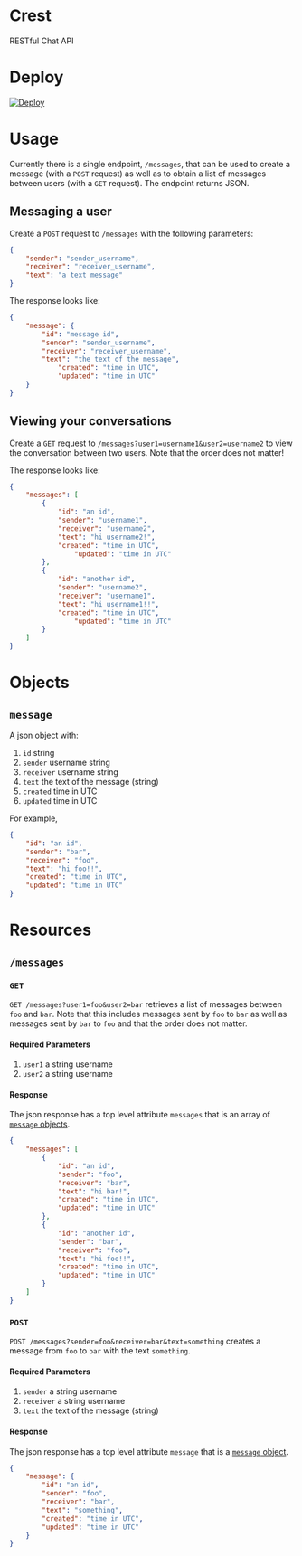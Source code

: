 # Crest
RESTful Chat API

# Deploy
[![Deploy](https://www.herokucdn.com/deploy/button.svg)](https://heroku.com/deploy)

# Usage
Currently there is a single endpoint, `/messages`, that can be used to create a message (with a `POST` request) as well as to obtain a list of messages between users (with a `GET` request). The endpoint returns JSON.

## Messaging a user
Create a `POST` request to `/messages` with the following parameters:

```json
{
	"sender": "sender_username",
	"receiver": "receiver_username",
	"text": "a text message"
}
```

The response looks like:

```json
{
	"message": {
		"id": "message id",
		"sender": "sender_username",
		"receiver": "receiver_username",
		"text": "the text of the message",
        	"created": "time in UTC",
	        "updated": "time in UTC"
	}
}
```

## Viewing your conversations
Create a `GET` request to `/messages?user1=username1&user2=username2` to view the conversation between two users. Note that the order does not matter!

The response looks like:

```json
{
	"messages": [
		{
			"id": "an id",
			"sender": "username1", 
			"receiver": "username2", 
			"text": "hi username2!",
			"created": "time in UTC",
	        	"updated": "time in UTC"
		},
		{
			"id": "another id",
			"sender": "username2",
			"receiver": "username1",
			"text": "hi username1!!",
			"created": "time in UTC",
	        	"updated": "time in UTC"
		}
	]
}
```

# Objects
## `message`
A json object with:
1. `id` string
2. `sender` username string
3. `receiver` username string
4. `text` the text of the message (string)
5. `created` time in UTC
6. `updated` time in UTC

For example,
```json
{
	"id": "an id",
	"sender": "bar",
	"receiver": "foo",
	"text": "hi foo!!",
	"created": "time in UTC",
	"updated": "time in UTC"
}
```

# Resources
## `/messages`
### `GET`
`GET /messages?user1=foo&user2=bar` retrieves a list of messages between `foo` and `bar`. Note that this includes messages sent by `foo` to `bar` as well as messages sent by `bar` to `foo` and that the order does not matter.

#### Required Parameters
1. `user1` a string username
2. `user2` a string username

#### Response
The json response has a top level attribute `messages` that is an array of [`message` objects](#message).

```json
{
	"messages": [
		{
			"id": "an id",
			"sender": "foo", 
			"receiver": "bar", 
			"text": "hi bar!",
			"created": "time in UTC",
			"updated": "time in UTC"
		},
		{
			"id": "another id",
			"sender": "bar",
			"receiver": "foo",
			"text": "hi foo!!",
			"created": "time in UTC",
			"updated": "time in UTC"
		}
	]
}
```

### `POST`
`POST /messages?sender=foo&receiver=bar&text=something` creates a message from `foo` to `bar` with the text `something`. 

#### Required Parameters
1. `sender` a string username
2. `receiver` a string username
3. `text` the text of the message (string)

#### Response
The json response has a top level attribute `message` that is a [`message` object](#message).

```json
{
	"message": {
		"id": "an id",
		"sender": "foo", 
		"receiver": "bar", 
		"text": "something",
		"created": "time in UTC",
		"updated": "time in UTC"
	}
}
```
